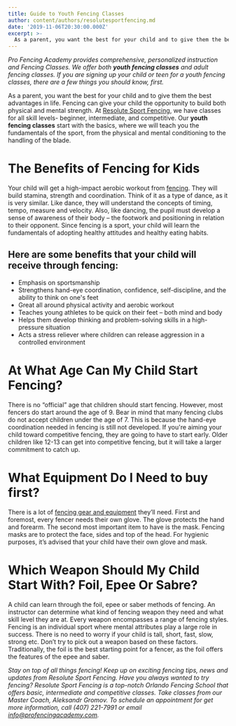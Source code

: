 ```yaml
---
title: Guide to Youth Fencing Classes
author: content/authors/resolutesportfencing.md
date: '2019-11-06T20:30:00.000Z'
excerpt: >-
  As a parent, you want the best for your child and to give them the best advantages in life. Fencing can give your child the opportunity to build both physical and mental strength. At Pro Fencing Academy, we have classes for all skill levels- basic fencing, Intermediate Fencing, and Competitive Fencing.
---
```


*Pro Fencing Academy provides comprehensive, personalized instruction and Fencing Classes. We offer both **youth fencing classes** and adult fencing classes. If you are signing up your child or teen for a youth fencing classes, there are a few things you should know, first.*

As a parent, you want the best for your child and to give them the best advantages in life. Fencing can give your child the opportunity to build both physical and mental strength. At [Resolute Sport Fencing](https://resolutesportfencing.com), we have classes for all skill levels- beginner, intermediate, and competitive. Our **youth fencing classes** start with the basics, where we will teach you the fundamentals of the sport, from the physical and mental conditioning to the handling of the blade.

# The Benefits of Fencing for Kids

Your child will get a high-impact aerobic workout from [fencing](https://www.youtube.com/watch?v=ezoZfZK75zA). They will build stamina, strength and coordination. Think of it as a type of dance, as it is very similar. Like dance, they will understand the concepts of timing, tempo, measure and velocity. Also, like dancing, the pupil must develop a sense of awareness of their body – the footwork and positioning in relation to their opponent. Since fencing is a sport, your child will learn the fundamentals of adopting healthy attitudes and healthy eating habits.

## Here are some benefits that your child will receive through fencing:

- Emphasis on sportsmanship
- Strengthens hand-eye coordination, confidence, self-discipline, and the ability to think on one's feet
- Great all around physical activity and aerobic workout
- Teaches young athletes to be quick on their feet – both mind and body
- Helps them develop thinking and problem-solving skills in a high-pressure situation
- Acts a stress reliever where children can release aggression in a controlled environment

# At What Age Can My Child Start Fencing?

There is no “official” age that children should start fencing. However, most fencers do start around the age of 9. Bear in mind that many fencing clubs do not accept children under the age of 7. This is because the hand-eye coordination needed in fencing is still not developed. If you're aiming your child toward competitive fencing, they are going to have to start early. Older children like 12-13 can get into competitive fencing, but it will take a larger commitment to catch up.

# What Equipment Do I Need to buy first?

There is a lot of [fencing gear and equipment](https://www.absolutefencinggear.com/) they’ll need. First and foremost, every fencer needs their own glove. The glove protects the hand and forearm. The second most important item to have is the mask. Fencing masks are to protect the face, sides and top of the head. For hygienic purposes, it’s advised that your child have their own glove and mask.

# Which Weapon Should My Child Start With? Foil, Epee Or Sabre?

A child can learn through the foil, epee or saber methods of fencing. An instructor can determine what kind of fencing weapon they need and what skill level they are at. Every weapon encompasses a range of fencing styles. Fencing is an individual sport where mental attributes play a large role in success. There is no need to worry if your child is tall, short, fast, slow, strong etc. Don’t try to pick out a weapon based on these factors. Traditionally, the foil is the best starting point for a fencer, as the foil offers the features of the epee and saber.

*Stay on top of all things fencing! Keep up on exciting fencing tips, news and updates from Resolute Sport Fencing. Have you always wanted to try fencing? Resolute Sport Fencing is a top-notch Orlando Fencing School that offers basic, intermediate and competitive classes. Take classes from our Master Coach, Aleksandr Gromov. To schedule an appointment for get more information, call (407) 221-7991 or email info@profencingacademy.com.*

